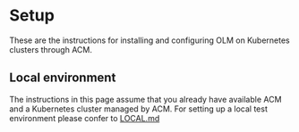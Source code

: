 # Setup

These are the instructions for installing and configuring OLM on Kubernetes clusters through ACM.

## Local environment

The instructions in this page assume that you already have available ACM and a Kubernetes cluster managed by ACM.
For setting up a local test environment please confer to [LOCAL.md](./LOCAL.md)
